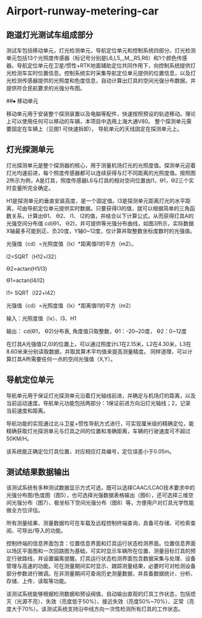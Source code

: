 # Airport-runway-metering-car
## 跑道灯光测试车组成部分
测试车包括移动单元，灯光检测单元，导航定位单元和控制系统四部分。灯光检测单元包括13个光照度传感器（标记号分别是L6,L5,,,M,,,R5,R6）和1个颜色传感器。导航定位单元在卫星/惯性+RTK地面辅助定位共同作用下，向控制系统提供灯光检测车实时位置信息。控制系统实时采集导航定位单元提供的位置信息，以及灯光检测传感器提供的光照度和色度信息，自动计算出灯具的空间光强分布数据，并提供符合民航要求的光强分布图。

##⦁	移动单元

  移动单元用于安装整个探测装置以及电脑等配件，快速按照预设的轨迹移动。理论上可以使用任何可以移动的车辆，本项目中选用上海大通V80。
整个探测单元需要固定在车辆上（见图1 可快速拆卸）。 导航单元的天线固定在探测单元上。 

##	灯光探测单元

   灯光探测单元是整个探测器的核心，用于测量机场灯光的光照度值。探测单元迎着灯光均速前进，每个照度传感器都可以连续获得与灯不同距离的光照度值。按照图2所示为例，A是灯具，照度传感器L6与灯具的相对空间位置由l1，Ɵ1，Ɵ2三个实时变量所完全确定。
   
  H1是探测单元的垂直安装高度，是一个固定值。l3是探测单元距离灯光的水平距离，可由导航定位单元提供实时数据。只要获得l3的值，就可以根据简单的三角函数关系，计算出Ɵ1、 Ɵ2、 l1、 l2的值，并结合以下计算公式，从而获得灯具A的光强空间分布值 cd(Ɵ1， Ɵ2)，并可提供等光强分布曲线，如图3所示，实际数据X轴最多可能到正、负20度，Y轴0~12度，仅计算并取整数坐标度数时的光强值。
  
光强值（cd）=光照度值（lx）*距离值l1的平方（m2）。
 
l2=SQRT（H12+l32）

Ɵ2=actan(H1/l3)

Ɵ1=actan(l4/l2)

l1= SQRT（l22+l42）

光强值（cd）=光照度值（lx）*距离值l1的平方（m2）

输入：光照度值（lx）、l3、H1

输出： cd(Ɵ1， Ɵ2)分布表, 角度值只取整数，Ɵ1：-20~20度， Ɵ2：0~12度

  在灯具A光强值(2,0)的位置上，可以通过照度计L1在2.15米，L2在4.30米，L3在8.60米来分别读取数据，并取其算术平均值来提高测量精度。
同样道理，可以计算灯具A所需要任何一点的空间光强值（X,Y）。
##	导航定位单元
  导航单元用于保证灯光探测单元沿着灯光轴线前进，并确定与机场灯的距离，以及当前运动速度。导航单元功能包括两部分：1保证前进方向沿灯光轴线；2，记录当前速度和距离。
  
  导航功能的实现通过北斗卫星+惯性导航方式进行，可实现厘米级的精确定位，能精确获取灯光探测单元与灯具之间的位置和准确距离，车辆的行驶速度可不超过50KM/H。
  
  该系统能正确定位灯具位置，对应相应灯具编号，定位误差小于0.05m。


##	测试结果数据输出

  该测试系统有多种测试数据显示方式可选，既可以选择CAAC/LCAO技术要求中的光强分布图/色度图（图5），也可选择光强数据表格输出（图6），还可选择三维空间光强分布（图7）、极坐标下空间光强分布（图8）等，方便用户对灯具光学性能做全方位评估。
  
  所有测量结果、测量数据均可在车载及远程控制终端查询，具备可存储、可检索查阅、可导出/导入的功能。
  
  控制终端的信息界面包含：位置信息界面和灯具运行状态检测界面。位置信息界面以场区平面图和一次回路图为基础，可实时显示车辆所在位置、测量目标灯具的预定行驶路线，并设置偏离提醒。灯具运行状态检测界面包含数据采集与处理、设备管理与高速的功能。可在测量期间实时显示、跟踪测量结果，必要时可对检测设备部分参数进行微调。在非测量期间可查询历史测量数据，并具备数据统计、分析、存储、上传、读取等功能。
  
  该测试系统能够根据检测数据和预设阀值，自动输出直观的灯具工作状态，包括熄灭（光源不亮）、失效（亮度低于50%）、接近失效（亮度50%~70%）、正常（亮度大于70%）。该测试系统支持沿中线方向一次性检测所有灯具的工作状态。

